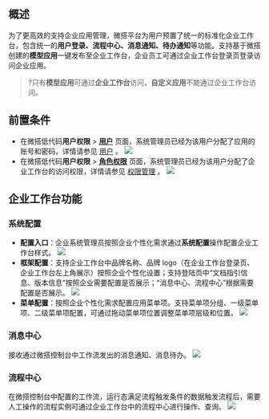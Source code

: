 ## 概述
为了更高效的支持企业应用管理，微搭平台为用户预置了统一的标准化企业工作台，包含统一的**用户登录、流程中心、消息通知、待办通知**等功能。支持基于微搭创建的**模型应用**一键发布至企业工作台，企业员工可通过企业工作台登录页登录访问企业应用。
>?只有**模型应用**可通过**企业工作台**访问，**自定义应用**不能通过企业工作台访问。


## 前置条件

- 在微搭低代码**用户权限** > [**用户**](https://console.cloud.tencent.com/lowcode/permission/user) 页面，系统管理员已经为该用户分配了应用的账号和密码，详情请参见  [用户](https://cloud.tencent.com/document/product/1301/67262#manage) 。
![](https://qcloudimg.tencent-cloud.cn/raw/b71a8eaa69d3cb4e9bb64dc4555a7fa9.png)
- 在微搭低代码**用户权限** > [**角色权限**](https://console.cloud.tencent.com/lowcode/permission/role) 页面，系统管理员已经为该用户分配了企业工作台的访问权限，详情请参见 [权限管理](https://cloud.tencent.com/document/product/1301/59396#jurisdiction) 。
![](https://qcloudimg.tencent-cloud.cn/raw/b2f7e91fef7f6a27ee8c330f61ece75a.png)

## 企业工作台功能

### 系统配置
- **配置入口**：企业系统管理员按照企业个性化需求通过**系统配置**操作配置企业工作台样式。
![](https://qcloudimg.tencent-cloud.cn/raw/1d4cda55c37a69c0b38d25e182976edf.png)
- **框架配置**：支持企业工作台中品牌名称、品牌 logo（在企业工作台登录页、企业工作台左上角展示）按照企业个性化设置；支持登陆页中“文档指引信息、版本信息”按照企业需要配置是否展示；“消息中心、流程中心”根据需要配置是否展示。
![](https://qcloudimg.tencent-cloud.cn/raw/86572f6849b4af57c425c9996f882d64.png)
- **菜单配置**：按照企业个性化需求配置应用菜单项。支持菜单项分组、一级菜单项、二级菜单项配置，可通过拖动菜单项位置调整菜单项层级和位置。
![](https://qcloudimg.tencent-cloud.cn/raw/5945d0e839eaf772d9f57edb6f6680fb.png)



### 消息中心
接收通过微搭控制台中工作流发出的消息通知、消息待办。
![](https://qcloudimg.tencent-cloud.cn/raw/5a0d6b1e279cbfd30837a86dd673bad6.png)

### 流程中心
在微搭控制台中配置的工作流，运行态满足流程触发条件的数据触发流程后，需要人工操作的流程实例可通过企业工作台中的流程中心进行操作、查询。
![](https://qcloudimg.tencent-cloud.cn/raw/6c863a061b23144d76aad3a163826680.png)

